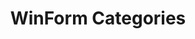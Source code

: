 ---
title: "WinForm Categories"
permalink: /categories/WinForm/
layout: category
author_profile: true
taxonomy: WinForm
---
